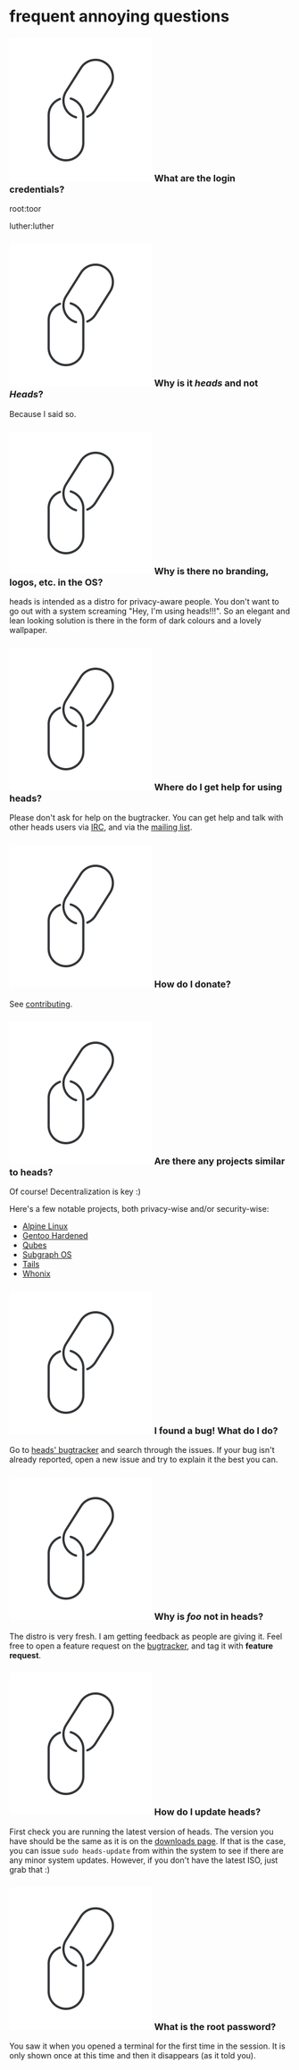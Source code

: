 frequent annoying questions
===========================

### <a id="login" href="#login"><img src="/static/anchor.svg" class="anchor" alt="•"></a> What are the login credentials?

root:toor

luther:luther


### <a id="typo" href="#typo"><img src="/static/anchor.svg" class="anchor" alt="•"></a> Why is it _heads_ and not _Heads_?

Because I said so.


### <a id="branding" href="#branding"><img src="/static/anchor.svg" class="anchor" alt="•"></a> Why is there no branding, logos, etc. in the OS?

heads is intended as a distro for privacy-aware people. You don't want
to go out with a system screaming "Hey, I'm using heads!!!". So an
elegant and lean looking solution is there in the form of dark colours
and a lovely wallpaper.


### <a id="where-to-get-help" href="#where-to-get-help"><img src="/static/anchor.svg" class="anchor" alt="•"></a> Where do I get help for using heads?

Please don't ask for help on the bugtracker. You can get help and talk
with other heads users via [IRC](/irc.html), and via the
[mailing list](https://mailinglists.dyne.org/cgi-bin/mailman/listinfo/heads).


### <a id="how-to-donate" href="#how-to-donate"><img src="/static/anchor.svg" class="anchor" alt="•"></a> How do I donate?

See [contributing](/contribute.html).


### <a id="similar-to-heads" href="#similar-to-heads"><img src="/static/anchor.svg" class="anchor" alt="•"></a> Are there any projects similar to heads?

Of course! Decentralization is key :)

Here's a few notable projects, both privacy-wise and/or security-wise:

* [Alpine Linux](https://alpinelinux.org/)
* [Gentoo Hardened](https://wiki.gentoo.org/wiki/Project:Hardened/)
* [Qubes](https://www.qubes-os.org/)
* [Subgraph OS](https://subgraph.com/sgos/)
* [Tails](https://tails.boum.org)
* [Whonix](https://www.whonix.org/)


### <a id="i-found-a-bug" href="#i-found-a-bug"><img src="/static/anchor.svg" class="anchor" alt="•"></a> I found a bug! What do I do?

Go to [heads' bugtracker](https://github.com/headslive/bugtracker/issues)
and search through the issues. If your bug isn't already reported, open
a new issue and try to explain it the best you can.


### <a id="why-isnt-foo-here" href="#why-isnt-foo-here"><img src="/static/anchor.svg" class="anchor" alt="•"></a> Why is _foo_ not in heads?

The distro is very fresh. I am getting feedback as people are giving it.
Feel free to open a feature request on the
[bugtracker](https://github.com/headslive/bugtracker/issues), and tag it
with **feature request**.


### <a id="how-do-i-update-heads" href="#how-do-i-update-heads"><img src="/static/anchor.svg" class="anchor" alt="•"></a> How do I update heads?

First check you are running the latest version of heads. The version you
have should be the same as it is on the [downloads page](/download/). If
that is the case, you can issue `sudo heads-update` from within the system
to see if there are any minor system updates. However, if you don't have
the latest ISO, just grab that :)


### <a id="what-is-the-root-password" href="#what-is-the-root-password"><img src="/static/anchor.svg" class="anchor" alt="•"></a> What is the root password?

You saw it when you opened a terminal for the first time in the session.
It is only shown once at this time and then it disappears (as it told
you).
